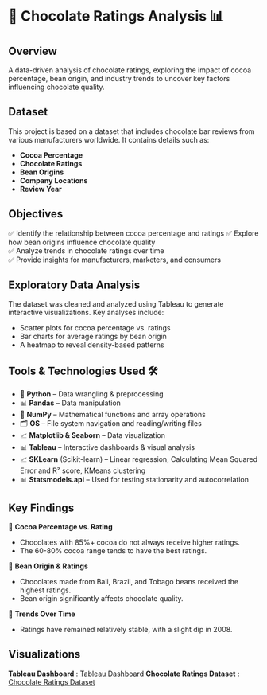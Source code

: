 # 🍫 Chocolate Ratings Analysis 📊

## **Overview**
A data-driven analysis of chocolate ratings, exploring the impact of cocoa percentage, bean origin, and industry trends to uncover key factors influencing chocolate quality.

## **Dataset**
This project is based on a dataset that includes chocolate bar reviews from various manufacturers worldwide. It contains details such as:
- **Cocoa Percentage**
- **Chocolate Ratings**
- **Bean Origins**
- **Company Locations**
- **Review Year**

## **Objectives**
✅ Identify the relationship between cocoa percentage and ratings
✅ Explore how bean origins influence chocolate quality  
✅ Analyze trends in chocolate ratings over time  
✅ Provide insights for manufacturers, marketers, and consumers  

## **Exploratory Data Analysis**
The dataset was cleaned and analyzed using Tableau to generate interactive visualizations. Key analyses include:
- Scatter plots for cocoa percentage vs. ratings
- Bar charts for average ratings by bean origin
- A heatmap to reveal density-based patterns

## **Tools & Technologies Used** 🛠️
- 🐍 **Python** – Data wrangling & preprocessing
- 📊 **Pandas** – Data manipulation
- 🔢 **NumPy** – Mathematical functions and array operations
- 🗂️ **OS** – File system navigation and reading/writing files
- 📈 **Matplotlib & Seaborn** – Data visualization
- 📊 **Tableau** – Interactive dashboards & visual analysis
- 📈 **SKLearn** (Scikit-learn) – Linear regression, Calculating Mean Squared Error and R² score, KMeans clustering
- 📊 **Statsmodels.api** – Used for testing stationarity and autocorrelation


## **Key Findings**
📌 **Cocoa Percentage vs. Rating**  
- Chocolates with 85%+ cocoa do not always receive higher ratings.  
- The 60-80% cocoa range tends to have the best ratings.  

📌 **Bean Origin & Ratings**  
- Chocolates made from Bali, Brazil, and Tobago beans received the highest ratings.  
- Bean origin significantly affects chocolate quality.  

📌 **Trends Over Time**  
- Ratings have remained relatively stable, with a slight dip in 2008.

## **Visualizations**
**Tableau Dashboard** : [Tableau Dashboard](https://public.tableau.com/app/profile/shikha.kamboj/viz/ChocolateRatingAnalysis-Final/ChocolateRatingsAnalysis)
**Chocolate Ratings Dataset** : [Chocolate Ratings Dataset](https://www.kaggle.com/datasets/rtatman/chocolate-bar-ratings/data)

